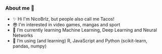 ### About me 👋
 
- ✨ Hi I'm NicoBrlz, but people also call me Tacos!
- 😎 I'm interested in video games, mangas and sport
- 🌱 I’m currently learning Machine Learning, Deep Learning and Neural Networks
- 🔭 I’m using (and learning) R, JavaScript and Python (scikit-learn, pandas, numpy)
